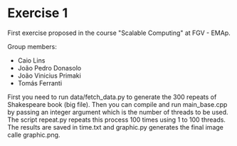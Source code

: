 # Exercise 1
First exercise proposed in the course "Scalable Computing" at FGV - EMAp.

Group members:
- Caio Lins
- João Pedro Donasolo
- João Vinicius Primaki
- Tomás Ferranti

First you need to run data/fetch_data.py to generate the 300 repeats of Shakespeare book (big file). Then you can compile and run main_base.cpp by passing an integer argument which is the number of threads to be used. The script repeat.py repeats this process 100 times using 1 to 100 threads. The results are saved in time.txt and graphic.py generates the final image calle graphic.png.
